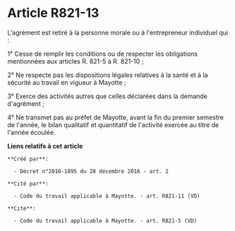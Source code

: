 # Article R821-13

L'agrément est retiré à la personne morale ou à l'entrepreneur individuel qui : 

1° Cesse de remplir les conditions ou de respecter les obligations mentionnées aux articles R. 821-5 à R. 821-10 ; 

2° Ne respecte pas les dispositions légales relatives à la santé et à la sécurité au travail en vigueur à Mayotte ; 

3° Exerce des activités autres que celles déclarées dans la demande d'agrément ; 

4° Ne transmet pas au préfet de Mayotte, avant la fin du premier semestre de l'année, le bilan qualitatif et quantitatif de
l'activité exercée au titre de l'année écoulée.

**Liens relatifs à cet article**

	**Créé par**:

	  - Décret n°2016-1895 du 28 décembre 2016 - art. 2

	**Cité par**:

	  - Code du travail applicable à Mayotte. - art. R821-11 (VD)

	**Cite**:

	  - Code du travail applicable à Mayotte. - art. R821-5 (VD)
